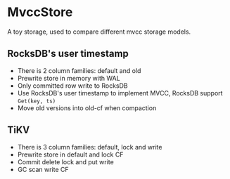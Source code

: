 # MvccStore

A toy storage, used to compare different mvcc storage models.

## RocksDB's user timestamp

- There is 2 column families: default and old
- Prewrite store in memory with WAL
- Only committed row write to RocksDB
- Use RocksDB's user timestamp to implement MVCC, RocksDB support `Get(key, ts)`
- Move old versions into old-cf when compaction

## TiKV
- There is 3 column families: default, lock and write
- Prewrite store in default and lock CF
- Commit delete lock and put write
- GC scan write CF
